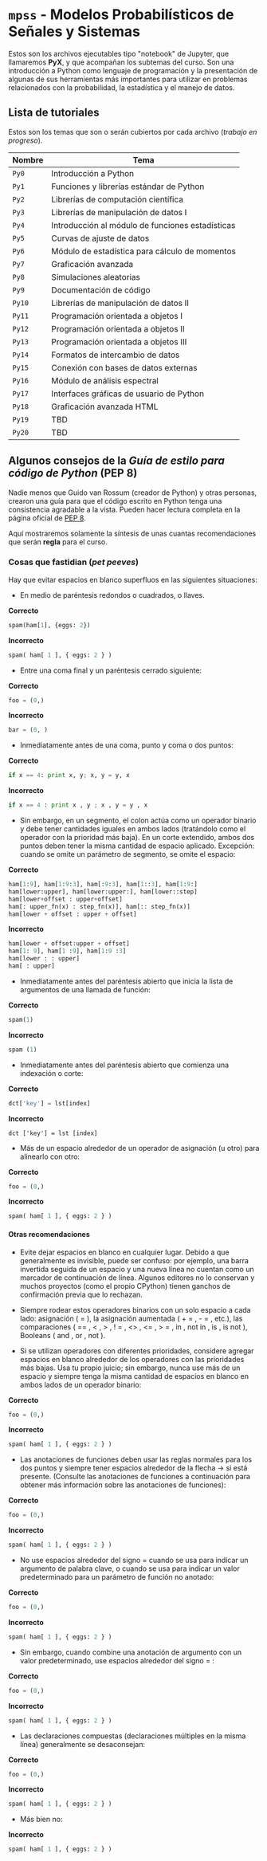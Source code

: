 # `mpss` - Modelos Probabilísticos de Señales y Sistemas

Estos son los archivos ejecutables tipo "notebook" de Jupyter, que llamaremos **PyX**, y que acompañan los subtemas del curso. Son una introducción a Python como lenguaje de programación y la presentación de algunas de sus herramientas más importantes para utilizar en problemas relacionados con la probabilidad, la estadística y el manejo de datos.

## Lista de tutoriales

Estos son los temas que son o serán cubiertos por cada archivo (*trabajo en progreso*).

| Nombre | Tema |
| ------ | ---- |
| `Py0`  | Introducción a Python    |
| `Py1`  | Funciones y librerías estándar de Python |
| `Py2`  | Librerías de computación científica  |
| `Py3`  | Librerías de manipulación de datos I |
| `Py4`  | Introducción al módulo de funciones estadísticas |
| `Py5`  | Curvas de ajuste de datos |
| `Py6`  | Módulo de estadística para cálculo de momentos |
| `Py7`  | Graficación avanzada     |
| `Py8`  | Simulaciones aleatorias  |
| `Py9`  | Documentación de código |
| `Py10` | Librerías de manipulación de datos II  |
| `Py11` | Programación orientada a objetos I  |
| `Py12` | Programación orientada a objetos II  |
| `Py13` | Programación orientada a objetos III |
| `Py14` | Formatos de intercambio de datos  |
| `Py15` | Conexión con bases de datos externas  |
| `Py16` | Módulo de análisis espectral  |
| `Py17` | Interfaces gráficas de usuario de Python  |
| `Py18` | Graficación avanzada HTML  |
| `Py19` | TBD  |
| `Py20` | TBD  |

## Algunos consejos de la *Guía de estilo para código de Python* (PEP 8)

Nadie menos que Guido van Rossum (creador de Python) y otras personas, crearon una guía para que el código escrito en Python tenga una consistencia agradable a la vista. Pueden hacer lectura completa en la página oficial de [PEP 8](https://www.python.org/dev/peps/pep-0008/).

Aquí mostraremos solamente la síntesis de unas cuantas recomendaciones que serán **regla** para el curso.

### Cosas que fastidian (*pet peeves*)

Hay que evitar espacios en blanco superfluos en las siguientes situaciones:

* En medio de paréntesis redondos o cuadrados, o llaves.

**Correcto**
```python
spam(ham[1], {eggs: 2})
```
**Incorrecto**
```python
spam( ham[ 1 ], { eggs: 2 } )
```

* Entre una coma final y un paréntesis cerrado siguiente:

**Correcto**
```python
foo = (0,)
```
**Incorrecto**
```python
bar = (0, )
```

* Inmediatamente antes de una coma, punto y coma o dos puntos:

**Correcto**
```python
if x == 4: print x, y; x, y = y, x
```
**Incorrecto**
```python
if x == 4 : print x , y ; x , y = y , x
```

* Sin embargo, en un segmento, el colon actúa como un operador binario y debe tener cantidades iguales en ambos lados (tratándolo como el operador con la prioridad más baja). En un corte extendido, ambos dos puntos deben tener la misma cantidad de espacio aplicado. Excepción: cuando se omite un parámetro de segmento, se omite el espacio:

**Correcto**
```python
ham[1:9], ham[1:9:3], ham[:9:3], ham[1::3], ham[1:9:]
ham[lower:upper], ham[lower:upper:], ham[lower::step]
ham[lower+offset : upper+offset]
ham[: upper_fn(x) : step_fn(x)], ham[:: step_fn(x)]
ham[lower + offset : upper + offset]
```
**Incorrecto**
```python
ham[lower + offset:upper + offset]
ham[1: 9], ham[1 :9], ham[1:9 :3]
ham[lower : : upper]
ham[ : upper]
```

* Inmediatamente antes del paréntesis abierto que inicia la lista de argumentos de una llamada de función:

**Correcto**
```python
spam(1)
```
**Incorrecto**
```python
spam (1)
```

* Inmediatamente antes del paréntesis abierto que comienza una indexación o corte:

**Correcto**
```python
dct['key'] = lst[index]
```
**Incorrecto**
```
dct ['key'] = lst [index]
```

* Más de un espacio alrededor de un operador de asignación (u otro) para alinearlo con otro:

**Correcto**
```python
foo = (0,)
```
**Incorrecto**
```python
spam( ham[ 1 ], { eggs: 2 } )
```

#### Otras recomendaciones

* Evite dejar espacios en blanco en cualquier lugar. Debido a que generalmente es invisible, puede ser confuso: por ejemplo, una barra invertida seguida de un espacio y una nueva línea no cuentan como un marcador de continuación de línea. Algunos editores no lo conservan y muchos proyectos (como el propio CPython) tienen ganchos de confirmación previa que lo rechazan.

* Siempre rodear estos operadores binarios con un solo espacio a cada lado: asignación ( = ), la asignación aumentada ( + = , - = , etc.), las comparaciones ( == , < , > , ! = , <> , <= , > = , in , not in , is , is not ), Booleans ( and , or , not ).

* Si se utilizan operadores con diferentes prioridades, considere agregar espacios en blanco alrededor de los operadores con las prioridades más bajas. Usa tu propio juicio; sin embargo, nunca use más de un espacio y siempre tenga la misma cantidad de espacios en blanco en ambos lados de un operador binario:

**Correcto**
```python
foo = (0,)
```
**Incorrecto**
```python
spam( ham[ 1 ], { eggs: 2 } )
```

* Las anotaciones de funciones deben usar las reglas normales para los dos puntos y siempre tener espacios alrededor de la flecha -> si está presente. (Consulte las anotaciones de funciones a continuación para obtener más información sobre las anotaciones de funciones):

**Correcto**
```python
foo = (0,)
```
**Incorrecto**
```python
spam( ham[ 1 ], { eggs: 2 } )
```

* No use espacios alrededor del signo = cuando se usa para indicar un argumento de palabra clave, o cuando se usa para indicar un valor predeterminado para un parámetro de función no anotado:

**Correcto**
```python
foo = (0,)
```
**Incorrecto**
```python
spam( ham[ 1 ], { eggs: 2 } )
```

* Sin embargo, cuando combine una anotación de argumento con un valor predeterminado, use espacios alrededor del signo = :

**Correcto**
```python
foo = (0,)
```
**Incorrecto**
```python
spam( ham[ 1 ], { eggs: 2 } )
```

* Las declaraciones compuestas (declaraciones múltiples en la misma línea) generalmente se desaconsejan:

**Correcto**
```python
foo = (0,)
```
**Incorrecto**
```python
spam( ham[ 1 ], { eggs: 2 } )
```

* Más bien no:

**Incorrecto**
```python
spam( ham[ 1 ], { eggs: 2 } )
```
